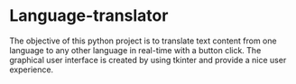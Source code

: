 # Language-translator
The objective of this python project is to translate text content from one language to any other language in real-time with a button click. The graphical user interface is created by using tkinter and provide a nice user experience.

